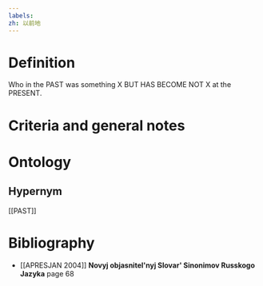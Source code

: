 ```yaml
---
labels: 
zh: 以前地
---
```


# Definition
Who in the PAST was something X BUT HAS BECOME NOT X at the PRESENT.
# Criteria and general notes
# Ontology

## Hypernym
[[PAST]]
# Bibliography
- [[APRESJAN 2004]]
**Novyj objasnitel'nyj Slovar' Sinonimov Russkogo Jazyka** page 68
